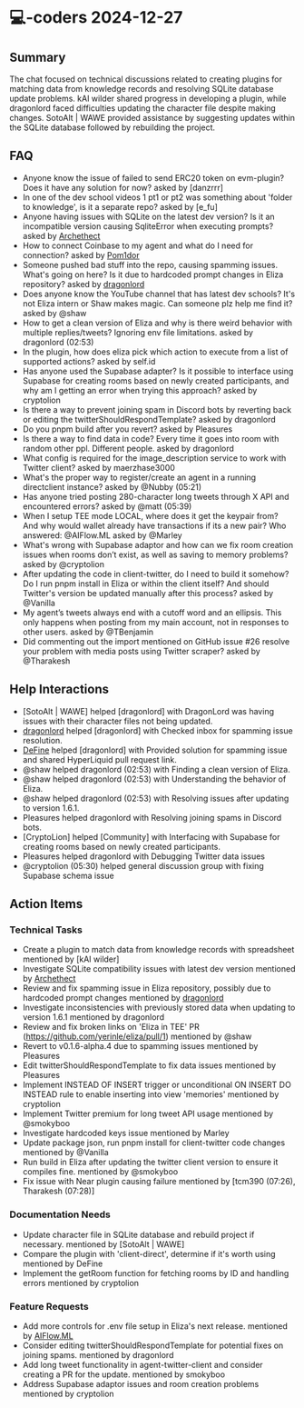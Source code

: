# 💻-coders 2024-12-27

## Summary
The chat focused on technical discussions related to creating plugins for matching data from knowledge records and resolving SQLite database update problems. kAI wilder shared progress in developing a plugin, while dragonlord faced difficulties updating the character file despite making changes. SotoAlt | WAWE provided assistance by suggesting updates within the SQLite database followed by rebuilding the project.

## FAQ
- Anyone know the issue of failed to send ERC20 token on evm-plugin? Does it have any solution for now? asked by [danzrrr]
- In one of the dev school videos 1 pt1 or pt2 was something about 'folder to knowledge', is it a separate repo? asked by [e_fu]
- Anyone having issues with SQLite on the latest dev version? Is it an incompatible version causing SqliteError when executing prompts? asked by [Archethect](02:26)
- How to connect Coinbase to my agent and what do I need for connection? asked by [Pom1dor](02:27)
- Someone pushed bad stuff into the repo, causing spamming issues. What's going on here? Is it due to hardcoded prompt changes in Eliza repository? asked by [dragonlord](02:48)
- Does anyone know the YouTube channel that has latest dev schools? It's not Eliza intern or Shaw makes magic. Can someone plz help me find it? asked by @shaw
- How to get a clean version of Eliza and why is there weird behavior with multiple replies/tweets? Ignoring env file limitations. asked by dragonlord (02:53)
- In the plugin, how does eliza pick which action to execute from a list of supported actions? asked by self.id
- Has anyone used the Supabase adapter? Is it possible to interface using Supabase for creating rooms based on newly created participants, and why am I getting an error when trying this approach? asked by cryptolion
- Is there a way to prevent joining spam in Discord bots by reverting back or editing the twitterShouldRespondTemplate? asked by dragonlord
- Do you pnpm build after you revert? asked by Pleasures
- Is there a way to find data in code? Every time it goes into room with random other ppl. Different people. asked by dragonlord
- What config is required for the image_description service to work with Twitter client? asked by maerzhase3000
- What's the proper way to register/create an agent in a running directclient instance? asked by @Nubby (05:21)
- Has anyone tried posting 280-character long tweets through X API and encountered errors? asked by @matt (05:39)
- When I setup TEE mode LOCAL, where does it get the keypair from? And why would wallet already have transactions if its a new pair? Who answered: @AIFlow.ML asked by @Marley
- What's wrong with Supabase adaptor and how can we fix room creation issues when rooms don’t exist, as well as saving to memory problems? asked by @cryptolion
- After updating the code in client-twitter, do I need to build it somehow? Do I run pnpm install in Eliza or within the client itself? And should Twitter's version be updated manually after this process? asked by @Vanilla
- My agent’s tweets always end with a cutoff word and an ellipsis. This only happens when posting from my main account, not in responses to other users. asked by @TBenjamin
- Did commenting out the import mentioned on GitHub issue #26 resolve your problem with media posts using Twitter scraper? asked by @Tharakesh

## Help Interactions
- [SotoAlt | WAWE] helped [dragonlord] with DragonLord was having issues with their character files not being updated.
- [dragonlord](02:39) helped [dragonlord] with Checked inbox for spamming issue resolution.
- [DeFine](02:46) helped [dragonlord] with Provided solution for spamming issue and shared HyperLiquid pull request link.
- @shaw helped dragonlord (02:53) with Finding a clean version of Eliza.
- @shaw helped dragonlord (02:53) with Understanding the behavior of Eliza.
- @shaw helped dragonlord (02:53) with Resolving issues after updating to version 1.6.1.
- Pleasures helped dragonlord with Resolving joining spams in Discord bots.
- [CryptoLion] helped [Community] with Interfacing with Supabase for creating rooms based on newly created participants.
- Pleasures helped dragonlord with Debugging Twitter data issues
- @cryptolion (05:30) helped general discussion group with fixing Supabase schema issue

## Action Items

### Technical Tasks
- Create a plugin to match data from knowledge records with spreadsheet mentioned by [kAI wilder]
- Investigate SQLite compatibility issues with latest dev version mentioned by [Archethect](02:26)
- Review and fix spamming issue in Eliza repository, possibly due to hardcoded prompt changes mentioned by [dragonlord](02:39)
- Investigate inconsistencies with previously stored data when updating to version 1.6.1 mentioned by dragonlord
- Review and fix broken links on 'Eliza in TEE' PR (https://github.com/yerinle/eliza/pull/1) mentioned by @shaw
- Revert to v0.1.6-alpha.4 due to spamming issues mentioned by Pleasures
- Edit twitterShouldRespondTemplate to fix data issues mentioned by Pleasures
- Implement INSTEAD OF INSERT trigger or unconditional ON INSERT DO INSTEAD rule to enable inserting into view 'memories' mentioned by cryptolion
- Implement Twitter premium for long tweet API usage mentioned by @smokyboo
- Investigate hardcoded keys issue mentioned by Marley
- Update package json, run pnpm install for client-twitter code changes mentioned by @Vanilla
- Run build in Eliza after updating the twitter client version to ensure it compiles fine. mentioned by @smokyboo
- Fix issue with Near plugin causing failure mentioned by [tcm390 (07:26), Tharakesh (07:28)]

### Documentation Needs
- Update character file in SQLite database and rebuild project if necessary. mentioned by [SotoAlt | WAWE]
- Compare the plugin with 'client-direct', determine if it's worth using mentioned by DeFine
- Implement the getRoom function for fetching rooms by ID and handling errors mentioned by cryptolion

### Feature Requests
- Add more controls for .env file setup in Eliza's next release. mentioned by [AIFlow.ML](02:45)
- Consider editing twitterShouldRespondTemplate for potential fixes on joining spams. mentioned by dragonlord
- Add long tweet functionality in agent-twitter-client and consider creating a PR for the update. mentioned by smokyboo
- Address Supabase adaptor issues and room creation problems mentioned by cryptolion